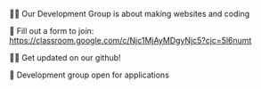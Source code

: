 🙋‍♀️ Our Development Group is about making websites and coding

🌈 Fill out a form to join: https://classroom.google.com/c/Njc1MjAyMDgyNjc5?cjc=5l6numt

👩‍💻 Get updated on our github!

🍿 Development group open for applications

